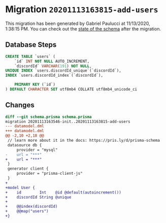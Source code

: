 # Migration `20201113163815-add-users`

This migration has been generated by Gabriel Paulucci at 11/13/2020, 1:38:15 PM.
You can check out the [state of the schema](./schema.prisma) after the migration.

## Database Steps

```sql
CREATE TABLE `users` (
    `id` INT NOT NULL AUTO_INCREMENT,
    `discordId` VARCHAR(191) NOT NULL,
UNIQUE INDEX `users.discordId_unique`(`discordId`),
INDEX `users.discordId_index`(`discordId`),

    PRIMARY KEY (`id`)
) DEFAULT CHARACTER SET utf8mb4 COLLATE utf8mb4_unicode_ci
```

## Changes

```diff
diff --git schema.prisma schema.prisma
migration 20201113163546-init..20201113163815-add-users
--- datamodel.dml
+++ datamodel.dml
@@ -2,10 +2,18 @@
 // learn more about it in the docs: https://pris.ly/d/prisma-schema
 datasource db {
     provider = "mysql"
-    url = "***"
+    url = "***"
 }
 generator client {
     provider = "prisma-client-js"
 }
+
+model User {
+    id        Int    @id @default(autoincrement())
+    discordId String @unique
+
+    @@index(discordId)
+    @@map("users")
+}
```


